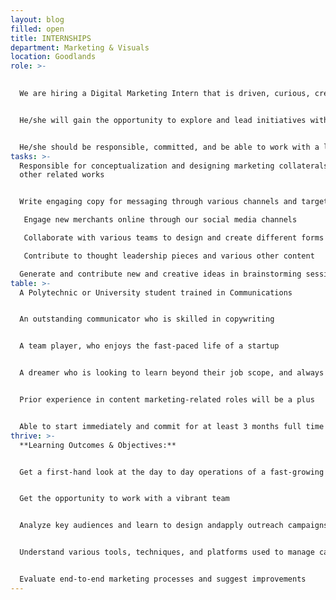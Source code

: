 ```yaml
---
layout: blog
filled: open
title: INTERNSHIPS
department: Marketing & Visuals
location: Goodlands
role: >-
  

  We are hiring a Digital Marketing Intern that is driven, curious, creative, and motivated 


  He/she will gain the opportunity to explore and lead initiatives within the company that will leave a visible impact.


  He/she should be responsible, committed, and be able to work with a level of autonomy with a flair for imaginative communication and knowlege of B2B social media channels
tasks: >-
  Responsible for conceptualization and designing marketing collaterals and
  other related works 


  Write engaging copy for messaging through various channels and target various groups 

   Engage new merchants online through our social media channels

   Collaborate with various teams to design and create different forms of marketing collaterals, such as social media graphic, web collateral, etc

   Contribute to thought leadership pieces and various other content 

  Generate and contribute new and creative ideas in brainstorming sessions
table: >-
  A Polytechnic or University student trained in Communications 


  An outstanding communicator who is skilled in copywriting 


  A team player, who enjoys the fast-paced life of a startup 


  A dreamer who is looking to learn beyond their job scope, and always looking to innovate and suggest new more effective ways to do various tasks


  Prior experience in content marketing-related roles will be a plus 


  Able to start immediately and commit for at least 3 months full time
thrive: >-
  **Learning Outcomes & Objectives:**


  Get a first-hand look at the day to day operations of a fast-growing startup 


  Get the opportunity to work with a vibrant team 


  Analyze key audiences and learn to design andapply outreach campaigns to reach them effectively 


  Understand various tools, techniques, and platforms used to manage campaigns and social media channels 


  Evaluate end-to-end marketing processes and suggest improvements
---
```

